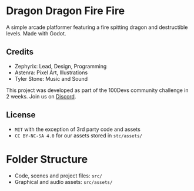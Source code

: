 # Dragon Dragon Fire Fire

A simple arcade platformer featuring a fire spitting dragon and destructible levels. Made with Godot.

## Credits
- Zephyrix: Lead, Design, Programming
- Astenra: Pixel Art, Illustrations
- Tyler Stone: Music and Sound

This project was developed as part of the 100Devs community challenge in 2 weeks.
Join us on [Discord](https://discord.gg/UHN4AjMw4d).

## License
- `MIT` with the exception of 3rd party code and assets
- `CC BY-NC-SA 4.0` for our assets stored in `stc/assets/`

# Folder Structure
- Code, scenes and project files: `src/`
- Graphical and audio assets: `src/assets/`
